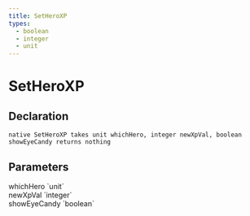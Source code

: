 ```yaml
---
title: SetHeroXP
types:
  - boolean
  - integer
  - unit
---
```


# SetHeroXP

## Declaration

```
native SetHeroXP takes unit whichHero, integer newXpVal, boolean showEyeCandy returns nothing
```

## Parameters
<dl>
  <dt>whichHero `unit`</dt>
  <dd></dd>

  <dt>newXpVal `integer`</dt>
  <dd></dd>

  <dt>showEyeCandy `boolean`</dt>
  <dd></dd>
</dl>